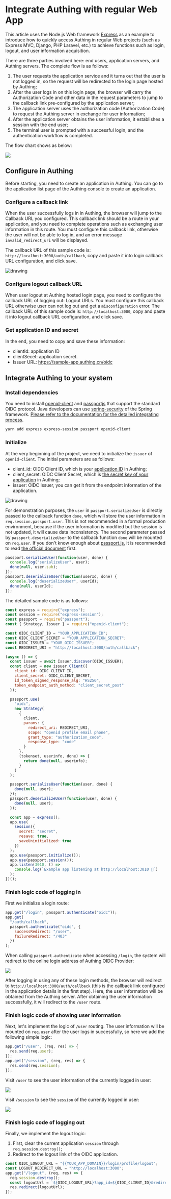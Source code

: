 # Integrate Authing with regular Web App

<LastUpdated/>

This article uses the Node.js Web framework [Express](https://expressjs.com/) as an example to introduce how to quickly access Authing in regular Web projects (such as Express MVC, Django, PHP Laravel, etc.) to achieve functions such as login, logout, and user information acquisition.

There are three parties involved here: end users, application servers, and Authing servers. The complete flow is as follows:

1. The user requests the application service and it turns out that the user is not logged in, so the request will be redirected to the login page hosted by Authing;
2. After the user logs in on this login page, the browser will carry the Authorization Code and other data in the request parameters to jump to the callback link pre-configured by the application server;
3. The application server uses the authorization code (Authorization Code) to request the Authing server in exchange for user information;
4. After the application server obtains the user information, it establishes a session with the end user;
5. The terminal user is prompted with a successful login, and the authentication workflow is completed.

The flow chart shows as below:

![](./images/regular-web-app-login-flow.jpeg)

## Configure in Authing

Before starting, you need to create an application in Authing. You can go to the application list page of the Authing console to create an application.

### Configure a callback link

When the user successfully logs in in Authing, the browser will jump to the Callback URL you configured. This callback link should be a route in your application, and you need to complete operations such as exchanging user information in this route. You must configure this callback link, otherwise the user will not be able to log in, and an error message `invalid_redirect_uri` will be displayed.

The callback URL of this sample code is: `http://localhost:3000/auth/callback`, copy and paste it into login callback URL configuration, and click save.

<img src="~@imagesZhCn/guides/authentication/Xnip2021-03-02_13-20-49.png" alt="drawing"/>

### Configure logout callback URL

When user logout at Authing hosted login page, you need to configure the callback URL of logging out: Logout URLs. You must configure this callback URL otherwise user can not log out and get a `misconfiguration` error.
The callback URL of this sample code is: `http://localhost:3000`, copy and paste it into logout callback URL configuration, and click save.

### Get application ID and secret

In the end, you need to copy and save these information:

- clientId: application ID
- clientSecet: application secret.
- Issuer URL: https://sample-app.authing.cn/oidc

## Integrate Authing to your system

### Install dependencies

You need to install [openid-client](http://github.com/panva/node-openid-client) and [passportjs](http://www.passportjs.org/) that support the standard OIDC protocol. Java developers can use [spring-security](https://spring.io/projects/spring-security) of the Spring framework. [Please refer to the documentation for the detailed integrating process](/frameworks/spring-security/).

```bash
yarn add express express-session passport openid-client
```

### Initialize

At the very beginning of the project, we need to initialize the `issuer` of `openid-client`. The initial parameters are as follows:

- client_id: OIDC Client ID, which is your [application ID](/guides/faqs/get-app-id-and-secret.md) in Authing;
- client_secret: OIDC Client Secret, which is [the secret key of your application](/guides/faqs/get-app-id-and-secret.md) in Authing;
- issuer: OIDC Issuer, you can get it from the endpoint information of the application.

<img src="~@imagesZhCn/guides/authentication/Xnip2021-03-02_13-00-24.png" alt="drawing"/>

For demonstration purposes, the `user` in `passport.serializeUser` is directly passed to the callback function `done`, which will store the user information in `req.session.passport.user`. This is not recommended in a formal production environment, because if the user information is modified but the session is not updated, it will cause data inconsistency. The second parameter passed by `passport.deserializeUser` to the callback function `done` will be mounted on `req.user`. If you don't know enough about [psssport.js](http://www.passportjs.org), it is recommended to read [the official document](http://www.passportjs.org/docs/) first.

```javascript
passport.serializeUser(function(user, done) {
  console.log("serializeUser", user);
  done(null, user.sub);
});
passport.deserializeUser(function(userId, done) {
  console.log("deserializeUser", userId);
  done(null, userId);
});
```

The detailed sample code is as follows:

```javascript
const express = require("express");
const session = require("express-session");
const passport = require("passport");
const { Strategy, Issuer } = require("openid-client");

const OIDC_CLIENT_ID = "YOUR_APPLICATION_ID";
const OIDC_CLIENT_SECRET = "YOUR_APPLICATION_SECRET";
const OIDC_ISSUER = "YOUR_OIDC_ISSUER";
const REDIRECT_URI = "http://localhost:3000/auth/callback";

(async () => {
  const issuer = await Issuer.discover(OIDC_ISSUER);
  const client = new issuer.Client({
    client_id: OIDC_CLIENT_ID,
    client_secret: OIDC_CLIENT_SECRET,
    id_token_signed_response_alg: "HS256",
    token_endpoint_auth_method: "client_secret_post"
  });

  passport.use(
    "oidc",
    new Strategy(
      {
        client,
        params: {
          redirect_uri: REDIRECT_URI,
          scope: "openid profile email phone",
          grant_type: "authorization_code",
          response_type: "code"
        }
      },
      (tokenset, userinfo, done) => {
        return done(null, userinfo);
      }
    )
  );

  passport.serializeUser(function(user, done) {
    done(null, user);
  });
  passport.deserializeUser(function(user, done) {
    done(null, user);
  });

  const app = express();
  app.use(
    session({
      secret: "secret",
      resave: true,
      saveUninitialized: true
    })
  );
  app.use(passport.initialize());
  app.use(passport.session());
  app.listen(3010, () =>
    console.log(`Example app listening at http://localhost:3010 🚀`)
  );
})();
```

### Finish logic code of logging in

First we initialize a login route:

```javascript
app.get("/login", passport.authenticate("oidc"));
app.get(
  "/auth/callback",
  passport.authenticate("oidc", {
    successRedirect: "/user",
    failureRedirect: "/403"
  })
);
```

When calling `passport.authenticate` when accessing `/login`, the system will redirect to the online login address of Authing OIDC Provider:

![](./images/login-page-1.png)

After logging in using any of these login methods, the browser will redirect to `http://localhost:3000/auth/callback` (this is the callback link configured in the application details in the first step). Here, the user information will be obtained from the Authing server. After obtaining the user information successfully, it will redirect to the `/user` route.

### Finish logic code of showing user information

Next, let's implement the logic of `/user` routing. The user information will be mounted on `req.user` after the user logs in successfully, so here we add the following simple logic:

```javascript
app.get("/user", (req, res) => {
  res.send(req.user);
});
app.get("/session", (req, res) => {
  res.send(req.session);
});
```

Visit `/user` to see the user information of the currently logged in user:

![](./images/example-userinfo.png)

Visit `/session` to see the `session` of the currently logged in user:

![](./images/example-session.png)

### Finish logic code of logging out

Finally, we implement the logout logic:

1. First, clear the current application `session` through `req.session.destroy()`;
2. Redirect to the logout link of the OIDC application.

```javascript
const OIDC_LOGOUT_URL = "{{YOUR_APP_DOMAIN}}/login/profile/logout";
const LOGOUT_REDIRECT_URL = "http://localhost:3000";
app.get("/logout", (req, res) => {
  req.session.destroy();
  const logoutUrl = `${OIDC_LOGOUT_URL}?app_id=${OIDC_CLIENT_ID}&redirect_uri=${LOGOUT_REDIRECT_URL}`;
  res.redirect(logoutUrl);
});
```
